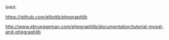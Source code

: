 linkit:

https://github.com/elliottb/phpgraphlib

http://www.ebrueggeman.com/phpgraphlib/documentation/tutorial-mysql-and-phpgraphlib
